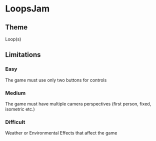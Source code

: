 # LoopsJam
## Theme
Loop(s)
## Limitations
### Easy
The game must use only two buttons for controls
### Medium
The game must have multiple camera perspectives (first person, fixed, isometric etc.)
### Difficult
Weather or Environmental Effects that affect the game
